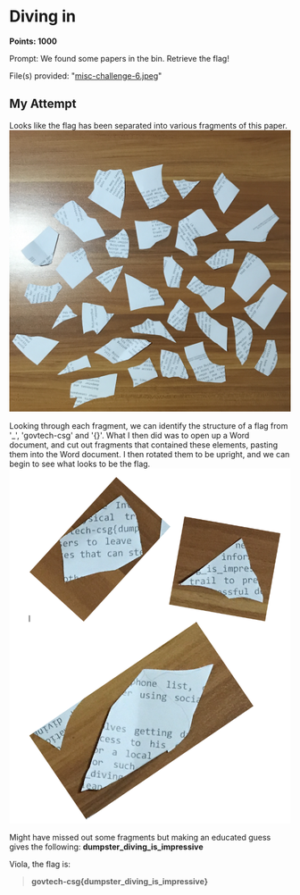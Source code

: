 # Diving in
**Points: 1000**

Prompt: We found some papers in the bin. Retrieve the flag!

File(s) provided: "[misc-challenge-6.jpeg](misc-challenge-6.jpeg)"

## My Attempt
Looks like the flag has been separated into various fragments of this paper. ![misc-challenge-6.jpeg](misc-challenge-6.jpeg)

Looking through each fragment, we can identify the structure of a flag from '_', 'govtech-csg' and '{}'. What I then did was to open up a Word document, and cut out fragments that contained these elements, pasting them into the Word document. I then rotated them to be upright, and we can begin to see what looks to be the flag. ![reconstruct](reconstruct.png)

Might have missed out some fragments but making an educated guess gives the following: **dumpster_diving_is_impressive**

Viola, the flag is:
> **govtech-csg{dumpster_diving_is_impressive}**
